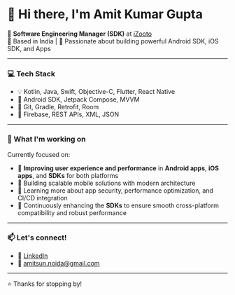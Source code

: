 # 👋 Hi there, I'm Amit Kumar Gupta

🎯 **Software Engineering Manager (SDK)** at [iZooto](https://www.izooto.com)  
📍 Based in India | 💼 Passionate about building powerful Android SDK, iOS SDK, and Apps

---

### 💻 Tech Stack

- 💡 Kotlin, Java, Swift, Objective-C, Flutter, React Native
- 📱 Android SDK, Jetpack Compose, MVVM
- 🧰 Git, Gradle, Retrofit, Room
- 🔧 Firebase, REST APIs, XML, JSON

---

### 🚀 What I'm working on

Currently focused on:
- 📱 **Improving user experience and performance** in **Android apps**, **iOS apps**, and **SDKs** for both platforms
- 🧪 Building scalable mobile solutions with modern architecture
- 🔐 Learning more about app security, performance optimization, and CI/CD integration
- 🔄 Continuously enhancing the **SDKs** to ensure smooth cross-platform compatibility and robust performance


---

### 📫 Let's connect!

- 💼 [LinkedIn](https://www.linkedin.com/in/amitguptaandroid/)
- 📧 amitsun.noida@gmail.com

---

⭐️ Thanks for stopping by!

